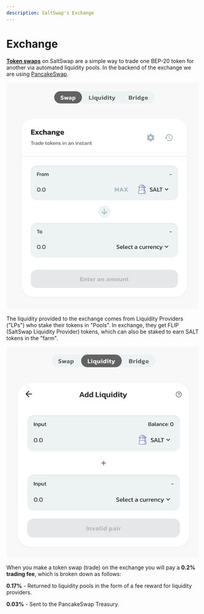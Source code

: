 ```yaml
---
description: SaltSwap's Exchange
---
```


# Exchange

[**Token swaps**](https://exchange.saltswap.finance/#/swap) on SaltSwap are a simple way to trade one BEP-20 token for another via automated liquidity pools. In the backend of the exchange we are using [PancakeSwap](https://pancakeswap.finance/).

![SaltSwap Exchange UI](../.gitbook/assets/saltswap-exchange.png)

The liquidity provided to the exchange comes from Liquidity Providers \("LPs"\) who stake their tokens in "Pools". In exchange, they get FLIP \(SaltSwap Liquidity Provider\) tokens, which can also be staked to earn SALT tokens in the "farm".

![SaltSwap Pools UI](../.gitbook/assets/liquidity.png)

When you make a token swap \(trade\) on the exchange you will pay a **0.2% trading fee**, which is broken down as follows:

**0.17%** - Returned to liquidity pools in the form of a fee reward for liquidity providers.

**0.03%** - Sent to the PancakeSwap Treasury.
